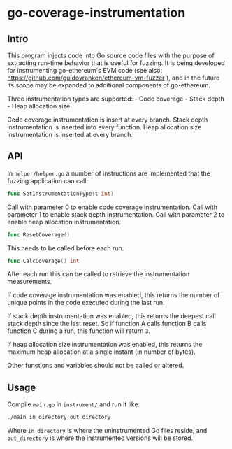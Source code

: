 # go-coverage-instrumentation

## Intro

This program injects code into Go source code files with the purpose of extracting run-time behavior that is useful for fuzzing. It is being developed for instrumenting go-ethereum's EVM code (see also: https://github.com/guidovranken/ethereum-vm-fuzzer ), and in the future its scope may be expanded to additional components of go-ethereum.

Three instrumentation types are supported:
    - Code coverage
    - Stack depth
    - Heap allocation size

Code coverage instrumentation is insert at every branch.
Stack depth instrumentation is inserted into every function.
Heap allocation size instrumentation is inserted at every branch.

## API

In ```helper/helper.go``` a number of instructions are implemented that the fuzzing application can call:

```go
func SetInstrumentationType(t int)
```

Call with parameter 0 to enable code coverage instrumentation.
Call with parameter 1 to enable stack depth instrumentation.
Call with parameter 2 to enable heap allocation instrumentation.


```go
func ResetCoverage()
```

This needs to be called before each run.

```go
func CalcCoverage() int
```

After each run this can be called to retrieve the instrumentation measurements.

If code coverage instrumentation was enabled, this returns the number of unique points in the code executed during the last run.

If stack depth instrumentation was enabled, this returns the deepest call stack depth since the last reset. So if function A calls function B calls function C during a run, this function will return ```3```.

If heap allocation size instrumentation was enabled, this returns the maximum heap allocation at a single instant (in number of bytes).

Other functions and variables should not be called or altered.

## Usage

Compile ```main.go``` in ```instrument/``` and run it like:

```sh
./main in_directory out_directory
```

Where ```in_directory``` is where the uninstrumented Go files reside, and ```out_directory``` is where the instrumented versions will be stored.
